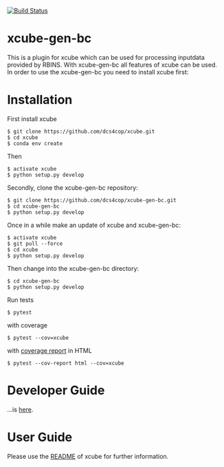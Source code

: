 [![Build Status](https://travis-ci.com/dcs4cop/xcube-gen-bc.svg?branch=master)](https://travis-ci.com/dcs4cop/xcube-gen-bc)


# xcube-gen-bc

This is a plugin for xcube which can be used for processing inputdata provided by RBINS. 
With xcube-gen-bc all features of xcube can be used. 
In order to use the xcube-gen-bc you need to install xcube first: 

# Installation

First install xcube
    
    $ git clone https://github.com/dcs4cop/xcube.git
    $ cd xcube
    $ conda env create
    
Then
    
    $ activate xcube
    $ python setup.py develop

Secondly, clone the xcube-gen-bc repository:

    $ git clone https://github.com/dcs4cop/xcube-gen-bc.git
    $ cd xcube-gen-bc
    $ python setup.py develop
    
Once in a while make an update of xcube and xcube-gen-bc:
    
    $ activate xcube
    $ git pull --force
    $ cd xcube
    $ python setup.py develop
    
Then change into the xcube-gen-bc directory:

    $ cd xcube-gen-bc
    $ python setup.py develop
    
    
Run tests

    $ pytest
    
with coverage

    $ pytest --cov=xcube

with [coverage report](https://pytest-cov.readthedocs.io/en/latest/reporting.html) in HTML

    $ pytest --cov-report html --cov=xcube

# Developer Guide 

...is [here](https://xcube.readthedocs.io/en/latest/devguide.html).


# User Guide

Please use the [README](https://xcube.readthedocs.io/en/latest/index.html) 
of xcube for further information. 

